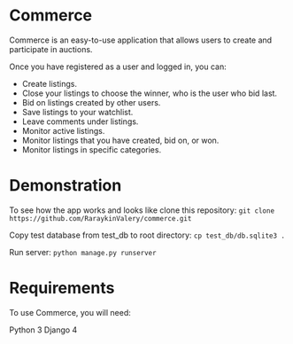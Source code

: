 # Commerce
Commerce is an easy-to-use application that allows users to create and participate in auctions.

Once you have registered as a user and logged in, you can:
- Create listings.
- Close your listings to choose the winner, who is the user who bid last.
- Bid on listings created by other users.
- Save listings to your watchlist.
- Leave comments under listings.
- Monitor active listings.
- Monitor listings that you have created, bid on, or won.
- Monitor listings in specific categories.

# Demonstration

To see how the app works and looks like clone this repository:
`git clone https://github.com/RaraykinValery/commerce.git`

Copy test database from test_db to root directory:
`cp test_db/db.sqlite3 .`

Run server:
`python manage.py runserver`

# Requirements
To use Commerce, you will need:

Python 3
Django 4
